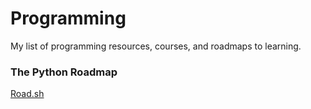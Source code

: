 # Programming

My list of programming resources, courses, and roadmaps to learning.


### The Python Roadmap
[Road.sh](https://roadmap.sh/roadmaps/python.png)
